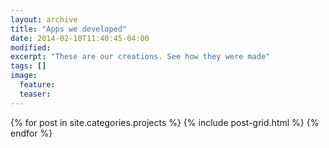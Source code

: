 ```yaml
---
layout: archive
title: "Apps we developed"
date: 2014-02-10T11:40:45-04:00
modified:
excerpt: "These are our creations. See how they were made"
tags: []
image:
  feature:
  teaser:
---
```


<div class="tiles">
{% for post in site.categories.projects %}
  {% include post-grid.html %}
{% endfor %}
</div><!-- /.tiles -->